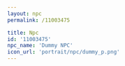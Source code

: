 ```yaml
---
layout: npc
permalink: /11003475

title: Npc
id: '11003475'
npc_name: 'Dummy NPC'
icon_url: 'portrait/npc/dummy_p.png'
---
```

